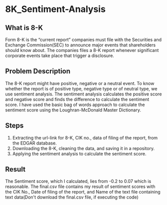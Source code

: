 # 8K_Sentiment-Analysis

## What is 8-K

 Form 8-K is the “current report” companies must file with the Securities and Exchange Commission(SEC) to announce major events that shareholders should know about. 
 The companies files a 8-K report whenever significant corporate events take place that trigger a disclosure.
 
##  Problem Description

 The 8-K report might have positive, negative or a neutral event. To know whether the report is of positive type, negative type or of neutral type, we use sentiment analysis.
 The sentiment analysis calculates the positive score and negative score and finds the difference to calculate the sentiment score.
 I have used the basic bag of words approach to calculate the sentiment score using the Loughran-McDonald Master Dictionary.
  
## Steps
  
 1) Extracting the url-link for 8-K, CIK no., data of filing of the report, from the EDGAR database.
 2) Downloading the 8-K, cleaning the data, and saving it in a repository.
 3) Applying the sentiment analysis to calculate the sentiment score.

## Result
 The Sentiment score, which I calculated, lies from -0.2 to 0.07 which is reasonable.
 The final.csv file contains my result of sentiment scores with the CIK No., Date of filing of the report, and Name of the text file containing text data(Don't download the final.csv file, if executing the code)
 
